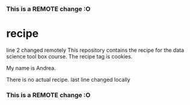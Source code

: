 ### This is a REMOTE change :O
# recipe
line 2 changed remotely
This repository contains the recipe for the data science tool box course. The recipe tag is cookies.

My name is Andrea.

There is no actual recipe.
last line changed locally
### This is a REMOTE change :O

